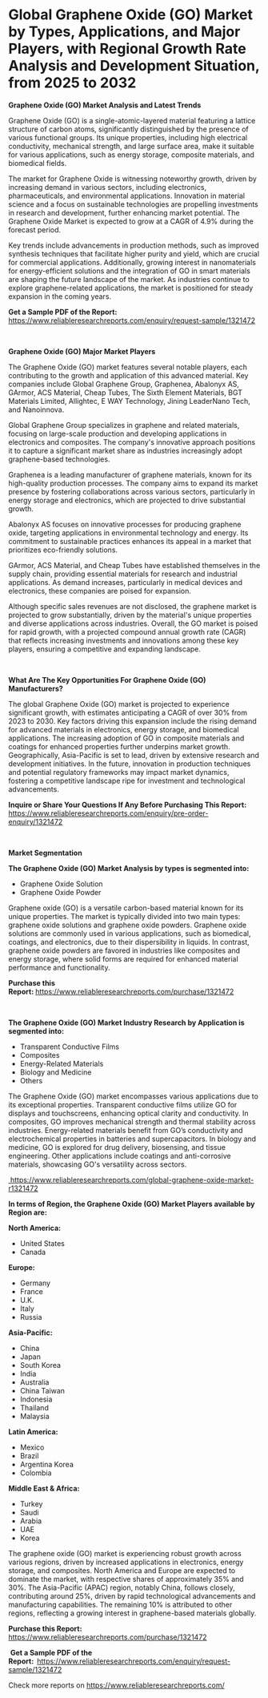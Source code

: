 <p><h1>Global Graphene Oxide (GO) Market by Types, Applications, and Major Players, with Regional Growth Rate Analysis and Development Situation, from 2025 to 2032</h1></p><p><strong>Graphene Oxide (GO) Market Analysis and Latest Trends</strong></p>
<p><p>Graphene Oxide (GO) is a single-atomic-layered material featuring a lattice structure of carbon atoms, significantly distinguished by the presence of various functional groups. Its unique properties, including high electrical conductivity, mechanical strength, and large surface area, make it suitable for various applications, such as energy storage, composite materials, and biomedical fields. </p><p>The market for Graphene Oxide is witnessing noteworthy growth, driven by increasing demand in various sectors, including electronics, pharmaceuticals, and environmental applications. Innovation in material science and a focus on sustainable technologies are propelling investments in research and development, further enhancing market potential. The Graphene Oxide Market is expected to grow at a CAGR of 4.9% during the forecast period. </p><p>Key trends include advancements in production methods, such as improved synthesis techniques that facilitate higher purity and yield, which are crucial for commercial applications. Additionally, growing interest in nanomaterials for energy-efficient solutions and the integration of GO in smart materials are shaping the future landscape of the market. As industries continue to explore graphene-related applications, the market is positioned for steady expansion in the coming years.</p></p>
<p><strong>Get a Sample PDF of the Report:&nbsp;</strong> <a href="https://www.reliableresearchreports.com/enquiry/request-sample/1321472?utm_campaign=2030&utm_medium=2&utm_source=Github&utm_content=ia&utm_term=05022025&utm_id=graphene-oxide-go">https://www.reliableresearchreports.com/enquiry/request-sample/1321472</a></p>
<p>&nbsp;</p>
<p><strong>Graphene Oxide (GO) Major Market Players</strong></p>
<p><p>The Graphene Oxide (GO) market features several notable players, each contributing to the growth and application of this advanced material. Key companies include Global Graphene Group, Graphenea, Abalonyx AS, GArmor, ACS Material, Cheap Tubes, The Sixth Element Materials, BGT Materials Limited, Allightec, E WAY Technology, Jining LeaderNano Tech, and Nanoinnova.</p><p>Global Graphene Group specializes in graphene and related materials, focusing on large-scale production and developing applications in electronics and composites. The company's innovative approach positions it to capture a significant market share as industries increasingly adopt graphene-based technologies.</p><p>Graphenea is a leading manufacturer of graphene materials, known for its high-quality production processes. The company aims to expand its market presence by fostering collaborations across various sectors, particularly in energy storage and electronics, which are projected to drive substantial growth.</p><p>Abalonyx AS focuses on innovative processes for producing graphene oxide, targeting applications in environmental technology and energy. Its commitment to sustainable practices enhances its appeal in a market that prioritizes eco-friendly solutions.</p><p>GArmor, ACS Material, and Cheap Tubes have established themselves in the supply chain, providing essential materials for research and industrial applications. As demand increases, particularly in medical devices and electronics, these companies are poised for expansion.</p><p>Although specific sales revenues are not disclosed, the graphene market is projected to grow substantially, driven by the material's unique properties and diverse applications across industries. Overall, the GO market is poised for rapid growth, with a projected compound annual growth rate (CAGR) that reflects increasing investments and innovations among these key players, ensuring a competitive and expanding landscape.</p></p>
<p>&nbsp;</p>
<p><strong>What Are The Key Opportunities For Graphene Oxide (GO) Manufacturers?</strong></p>
<p><p>The global Graphene Oxide (GO) market is projected to experience significant growth, with estimates anticipating a CAGR of over 30% from 2023 to 2030. Key factors driving this expansion include the rising demand for advanced materials in electronics, energy storage, and biomedical applications. The increasing adoption of GO in composite materials and coatings for enhanced properties further underpins market growth. Geographically, Asia-Pacific is set to lead, driven by extensive research and development initiatives. In the future, innovation in production techniques and potential regulatory frameworks may impact market dynamics, fostering a competitive landscape ripe for investment and technological advancements.</p></p>
<p><strong>Inquire or Share Your Questions If Any Before Purchasing This Report:</strong> <a href="https://www.reliableresearchreports.com/enquiry/pre-order-enquiry/1321472?utm_campaign=2030&utm_medium=2&utm_source=Github&utm_content=ia&utm_term=05022025&utm_id=graphene-oxide-go">https://www.reliableresearchreports.com/enquiry/pre-order-enquiry/1321472</a></p>
<p>&nbsp;</p>
<p><strong>Market Segmentation</strong></p>
<p><strong>The Graphene Oxide (GO) Market Analysis by types is segmented into:</strong></p>
<p><ul><li>Graphene Oxide Solution</li><li>Graphene Oxide Powder</li></ul></p>
<p><p>Graphene oxide (GO) is a versatile carbon-based material known for its unique properties. The market is typically divided into two main types: graphene oxide solutions and graphene oxide powders. Graphene oxide solutions are commonly used in various applications, such as biomedical, coatings, and electronics, due to their dispersibility in liquids. In contrast, graphene oxide powders are favored in industries like composites and energy storage, where solid forms are required for enhanced material performance and functionality.</p></p>
<p><strong>Purchase this Report:&nbsp;</strong><a href="https://www.reliableresearchreports.com/purchase/1321472?utm_campaign=2030&utm_medium=2&utm_source=Github&utm_content=ia&utm_term=05022025&utm_id=graphene-oxide-go">https://www.reliableresearchreports.com/purchase/1321472</a></p>
<p>&nbsp;</p>
<p><strong>The Graphene Oxide (GO) Market Industry Research by Application is segmented into:</strong></p>
<p><ul><li>Transparent Conductive Films</li><li>Composites</li><li>Energy-Related Materials</li><li>Biology and Medicine</li><li>Others</li></ul></p>
<p><p>The Graphene Oxide (GO) market encompasses various applications due to its exceptional properties. Transparent conductive films utilize GO for displays and touchscreens, enhancing optical clarity and conductivity. In composites, GO improves mechanical strength and thermal stability across industries. Energy-related materials benefit from GO’s conductivity and electrochemical properties in batteries and supercapacitors. In biology and medicine, GO is explored for drug delivery, biosensing, and tissue engineering. Other applications include coatings and anti-corrosive materials, showcasing GO's versatility across sectors.</p></p>
<p><a href="https://www.reliableresearchreports.com/global-graphene-oxide-market-r1321472?utm_campaign=2030&utm_medium=2&utm_source=Github&utm_content=ia&utm_term=05022025&utm_id=graphene-oxide-go">&nbsp;https://www.reliableresearchreports.com/global-graphene-oxide-market-r1321472</a></p>
<p><strong>In terms of Region, the Graphene Oxide (GO) Market Players available by Region are:</strong></p>
<p>
    <p> <strong> North America: </strong>
        <ul>
            <li>United States</li>
            <li>Canada</li>
        </ul>
        </p> 
    <p> <strong> Europe: </strong>
        <ul>
            <li>Germany</li>
            <li>France</li>
            <li>U.K.</li>
            <li>Italy</li>
            <li>Russia</li>
        </ul>
        </p> 
    <p> <strong> Asia-Pacific: </strong>
        <ul>
            <li>China</li>
            <li>Japan</li>
            <li>South Korea</li>
            <li>India</li>
            <li>Australia</li>
            <li>China Taiwan</li>
            <li>Indonesia</li>
            <li>Thailand</li>
            <li>Malaysia</li>
        </ul>
        </p> 
    <p> <strong> Latin America: </strong>
        <ul>
            <li>Mexico</li>
            <li>Brazil</li>
            <li>Argentina Korea</li>
            <li>Colombia</li>
        </ul>
        </p> 
    <p> <strong> Middle East & Africa: </strong>
        <ul>
            <li>Turkey</li>
            <li>Saudi</li>
            <li>Arabia</li>
            <li>UAE</li>
            <li>Korea</li>
        </ul>
    </p>
    </p>
<p><p>The graphene oxide (GO) market is experiencing robust growth across various regions, driven by increased applications in electronics, energy storage, and composites. North America and Europe are expected to dominate the market, with respective shares of approximately 35% and 30%. The Asia-Pacific (APAC) region, notably China, follows closely, contributing around 25%, driven by rapid technological advancements and manufacturing capabilities. The remaining 10% is attributed to other regions, reflecting a growing interest in graphene-based materials globally.</p></p>
<p><strong>Purchase this Report: </strong><a href="https://www.reliableresearchreports.com/purchase/1321472?utm_campaign=2030&utm_medium=2&utm_source=Github&utm_content=ia&utm_term=05022025&utm_id=graphene-oxide-go">https://www.reliableresearchreports.com/purchase/1321472</a></p>
<p>&nbsp;<strong>Get a Sample PDF of the Report:&nbsp;&nbsp;</strong><a href="https://www.reliableresearchreports.com/enquiry/request-sample/1321472?utm_campaign=2030&utm_medium=2&utm_source=Github&utm_content=ia&utm_term=05022025&utm_id=graphene-oxide-go">https://www.reliableresearchreports.com/enquiry/request-sample/1321472</a></p>
<p><strong></strong></p>
<p>Check more reports on <a href="https://www.reliableresearchreports.com/?utm_campaign=2030&utm_medium=2&utm_source=Github&utm_content=ia&utm_term=05022025&utm_id=graphene-oxide-go">https://www.reliableresearchreports.com/</a></p>